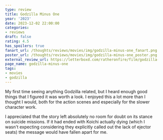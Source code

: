 ```yaml
---
type: review
title: Godzilla Minus One
year: '2023'
date: 2023-12-02 22:00:00
categories:
- reviews
draft: false
rating: 4.5
has_spoilers: true
fanart_url: /thoughts/reviews/movies/img/godzilla-minus-one_fanart.png
poster_url: /thoughts/reviews/movies/img/godzilla-minus-one_poster.png
external_review_url: https://letterboxd.com/ratheronfire/film/godzilla-minus-one/
page_name: godzilla-minus-one
tags:
- movies
- godzilla
---
```


My first time seeing anything Godzilla related, but I heard enough good things that I figured it was worth a look. I enjoyed this a lot more than I thought I would, both for the action scenes and especially for the slower character work.

I appreciated that the story left absolutely no room for doubt on its stance on suicide missions. If it had ended with Koichi actually dying (which I wasn't expecting considering they explicitly called out the lack of ejector seats) the message would have fallen apart for me.

